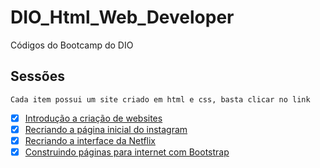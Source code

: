 # DIO_Html_Web_Developer
Códigos do Bootcamp do DIO

## Sessões
    
    Cada item possui um site criado em html e css, basta clicar no link


- [X] [Introdução a criação de websites](https://tiagoneve.github.io/DIO_Html_Web_Developer/Introducao_a_criacacao_de_websites/)
- [X] [Recriando a página inicial do instagram](https://tiagoneve.github.io/DIO_Html_Web_Developer/Recriando_a_pag_inicial_do_Instagram/)
- [X] [Recriando a interface da Netflix](https://tiagoneve.github.io/DIO_Html_Web_Developer/Recriando_a_interface_da_netflix/)
- [X] [Construindo páginas para internet com Bootstrap](https://tiagoneve.github.io/DIO_Html_Web_Developer/Construindo_pag_para_internet_com_Bootstrap/)